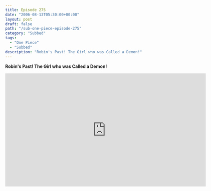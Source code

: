 ```yaml
---
title: Episode 275
date: "2006-08-13T05:30:00+00:00"
layout: post
draft: false
path: "/sub-one-piece-episode-275"
category: "Subbed"
tags:
  - "One Piece"
  - "Subbed"
description: "Robin's Past! The Girl who was Called a Demon!"
---
```


**Robin's Past! The Girl who was Called a Demon!**

<iframe width="640" height="360" src="https://www.rapidvideo.com/e/FXQHI5XSY3" frameborder="0" marginwidth=0 marginheight=0 scrolling=no allowfullscreen></iframe>

